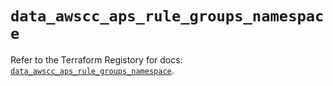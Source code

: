 # `data_awscc_aps_rule_groups_namespace`

Refer to the Terraform Registory for docs: [`data_awscc_aps_rule_groups_namespace`](https://registry.terraform.io/providers/hashicorp/awscc/0.70.0/docs/data-sources/aps_rule_groups_namespace).
